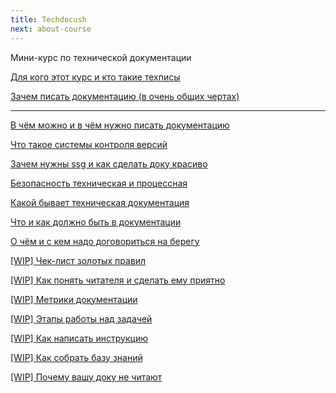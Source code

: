 ```yaml
---
title: Techdocush
next: about-course
---
```


Мини-курс по технической документации

[Для кого этот курс и кто такие техписы](about_course)

[Зачем писать документацию (в очень общих чертах)](why-needed)

---

[В чём можно и в чём нужно писать документацию](https://www.notion.so/42c5e90f10e945a395212af1681920b5?pvs=21)

[Что такое системы контроля версий](https://www.notion.so/e0ae94be52dd44a2bb46b20593782fd7?pvs=21)

[Зачем нужны ssg и как сделать доку красиво](https://www.notion.so/ssg-23e8f3534dfd45febad24a692a24fc96?pvs=21)

[Безопасность техническая и процессная](https://www.notion.so/2f8145643ce541b3aa420cd4c776d811?pvs=21)

[Какой бывает техническая документация](https://www.notion.so/8db1e7b800f242f98e9d59b180be9daa?pvs=21)

[Что и как должно быть в документации](https://www.notion.so/e692b4c26be6458da54c6550cb05e88b?pvs=21)

[О чём и с кем надо договориться на берегу](https://www.notion.so/813addf1cbbf45faa6e24b0fdf357f1b?pvs=21)

[[WIP] Чек-лист золотых правил](https://www.notion.so/WIP-2d39af89056940d08d3db7759cce0d73?pvs=21)

[[WIP] Как понять читателя и сделать ему приятно](https://www.notion.so/WIP-d85ba3e03d464b8fbabbcb3a99578155?pvs=21)

[[WIP] Метрики документации](https://www.notion.so/WIP-764d9107068f414191a23142bab92270?pvs=21)

[[WIP] Этапы работы над задачей](https://www.notion.so/WIP-2cc329861ef54f44b8162ecd775b1fbb?pvs=21)

[[WIP] Как написать инструкцию](https://www.notion.so/WIP-a789d75092144698a11ce49faab9a803?pvs=21)

[[WIP] Как собрать базу знаний](https://www.notion.so/WIP-7d20dcfdc3484103b54e1566bb8de61f?pvs=21)

[[WIP] Почему вашу доку не читают](https://www.notion.so/WIP-556a8a1f57844819b49a250fa46e6750?pvs=21)